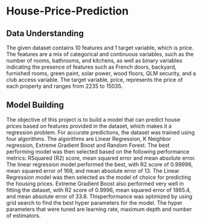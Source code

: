 # House-Price-Prediction

## Data Understanding
The given dataset contains 10 features and 1 target variable, which is price. The features
are a mix of categorical and continuous variables, such as the number of rooms,
bathrooms, and kitchens, as well as binary variables indicating the presence of features
such as French doors, backyard, furnished rooms, green paint, solar power, wood floors,
QLM security, and a club access variable. The target variable, price, represents the price
of each property and ranges from 2235 to 15035.

## Model Building
The objective of this project is to build a model that can predict house prices based on
features provided in the dataset, which makes it a regression problem. For accurate
predictions, the dataset was trained using four algorithms. The algorithms are Linear
Regression, K Neighbor regression, Extreme Gradient Boost and Random Forest. The
best performing model was then selected based on the following performance metrics: RSquared (R2) score, mean squared error and mean absolute error.
The linear regression model performed the best, with R2 score of 0.99996, mean squared
error of 169, and mean absolute error of 13. The Linear Regression model was then
selected as the model of choice for predicting the housing prices.
Extreme Gradient Boost also performed very well in fitting the dataset, with R2 score of
0.9996, mean squared error of 1865.4, and mean absolute error of 33.8. Thisperformance was optimized by using grid search to find the best hyper parameters for the
model. The hyper parameters that were tuned are learning rate, maximum depth and
number of estimators.
